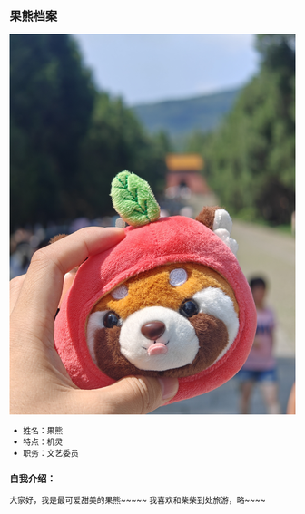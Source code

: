 ## 果熊档案

![](photos\guoxiong.jpg)

- 姓名：果熊
- 特点：机灵
- 职务：文艺委员

### 自我介绍：
大家好，我是最可爱甜美的果熊~~~~~
我喜欢和柴柴到处旅游，略~~~~